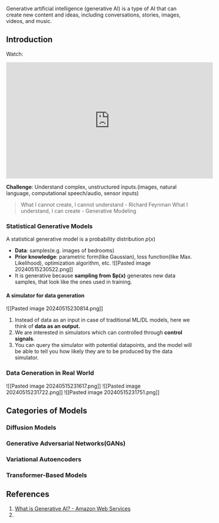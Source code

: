 Generative artificial intelligence (generative AI) is a type of AI that can create new content and ideas, including conversations, stories, images, videos, and music.
## Introduction

Watch: 
<iframe width="560" height="315" src="https://www.youtube.com/embed/XZ0PMRWXBEU?si=u7_mwRnlUWbxcfyi" title="YouTube video player" frameborder="0" allow="accelerometer; autoplay; clipboard-write; encrypted-media; gyroscope; picture-in-picture; web-share" referrerpolicy="strict-origin-when-cross-origin" allowfullscreen></iframe>


**Challenge**: Understand complex, unstructured inputs.(images, natural language, computational speech/audio, sensor inputs)

> What I cannot create, I cannot understand - Richard Feynman
> What I understand, I can create - Generative Modeling

### Statistical Generative Models
A statistical generative model is a probability distribution $p(x)$
- **Data**: samples(e.g. images of bedrooms)
- **Prior knowledge**: parametric form(like Gaussian), loss function(like Max. Likelihood), optimization algorithm, etc.
![[Pasted image 20240515230522.png]]
- It is generative because **sampling from $p(x)** generates new data samples, that look like the ones used in training.

#### A simulator for data generation

![[Pasted image 20240515230814.png]]
1. Instead of data as an input in case of traditional ML/DL models, here we think of **data as an output.**
2. We are interested in simulators which can controlled through **control signals**.
3. You can query the simulator with potential datapoints, and the model will be able to tell you how likely they are to be produced by the data simulator.

### Data Generation in Real World

![[Pasted image 20240515231617.png]]
![[Pasted image 20240515231722.png]]
![[Pasted image 20240515231751.png]]



## Categories of Models

### Diffusion Models

### Generative Adversarial Networks(GANs)

### Variational Autoencoders

### Transformer-Based Models



## References
1. [What is Generative AI? - Amazon Web Services](https://aws.amazon.com/what-is/generative-ai/)
2. 
